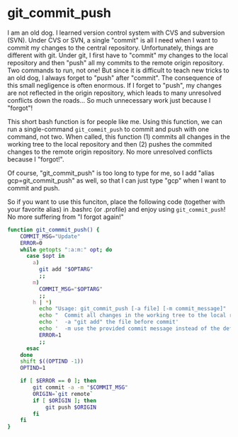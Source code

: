 # git_commit_push

I am an old dog. I learned version control system with CVS and subversion (SVN). Under CVS or SVN, a single "commit" is all I need when I want to commit my changes to the central repository. Unfortunately, things are different with git. Under git, I first have to "commit" my changes to the local repository and then "push" all my commits to the remote origin repository. Two commands to run, not one! But since it is difficult to teach new tricks to an old dog, I always forget to "push" after "commit". The consequence of this small negligence is often enormous. If I forget to "push", my changes are not reflected in the origin repository, which leads to many unresolved conflicts down the roads... So much unnecessary work just because I "forgot"!

This short bash function is for people like me. Using this function, we can run a single-command `git_commit_push` to commit and push with one command, not two. When called, this function (1) commits all changes in the working tree to the local repository and then (2) pushes the commited changes to the remote origin repository. No more unresolved conflicts because I "forgot!". 

Of course, "git_commit_push" is too long to type for me, so I add "alias gcp=git_commit_push" as well, so that I can just type "gcp" when I want to commit and push. 

So if you want to use this funciton, place the following code (together with your favorite alias) in .bashrc (or .profile) and enjoy using `git_commit_push`! No more suffering from "I forgot again!"

```bash
function git_commmit_push() {
    COMMIT_MSG="Update"
    ERROR=0
    while getopts ":a:m:" opt; do
      case $opt in
        a)
          git add "$OPTARG"
          ;;
        m)
          COMMIT_MSG="$OPTARG"
          ;;
        h | *)
          echo "Usage: git_commit_push [-a file] [-m commit_message]"
          echo "  Commit all changes in the working tree to the local repo and push them to remote origin repo"
          echo '  -a "git add" the file before commit'
          echo '  -m use the provided commit message instead of the default message "Update"'
          ERROR=1
          ;;
      esac
    done
    shift $((OPTIND -1))
    OPTIND=1

    if [ $ERROR == 0 ]; then
        git commit -a -m "$COMMIT_MSG"
        ORIGIN=`git remote`
        if [ $ORIGIN ]; then
            git push $ORIGIN
        fi
    fi
}
```
